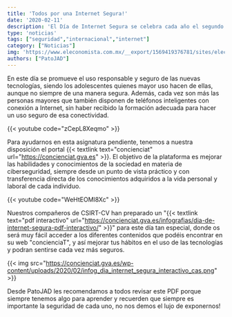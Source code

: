 ```yaml
---
title: 'Todos por una Internet Segura!'
date: '2020-02-11'
description: 'El Día de Internet Segura se celebra cada año el segundo martes del mes de febrero. Este año es el 11 de febrero cuando lo conmemoramos y queremos celebrarlo con vosotros.'
type: 'noticias'
tags: ["seguridad","internacional","internet"]
category: ["Noticias"]
img: 'https://www.eleconomista.com.mx/__export/1569419376781/sites/eleconomista/img/2019/09/25/legal_portada_5_250919.png_1348255499.png'
authors: ["PatoJAD"]
---
```


En este día se promueve el uso responsable y seguro de las nuevas tecnologías, siendo los adolescentes quienes mayor uso hacen de ellas, aunque no siempre de una manera segura. Además, cada vez son más las personas mayores que también disponen de teléfonos inteligentes con conexión a Internet, sin haber recibido la formación adecuada para hacer un uso seguro de esa conectividad.


{{< youtube code="zCepL8Xeqmo" >}}


Para ayudarnos en esta asignatura pendiente, tenemos a nuestra disposición el portal {{< textlink text="concienciat" url="https://concienciat.gva.es" >}}. El objetivo de la plataforma es mejorar las habilidades y conocimientos de la sociedad en materia de ciberseguridad, siempre desde un punto de vista práctico y con transferencia directa de los conocimientos adquiridos a la vida personal y laboral de cada individuo.


{{< youtube code="WeHtEOMl8Xc" >}}


Nuestros compañeros de CSIRT-CV han preparado un "{{< textlink text="pdf interactivo" url="https://concienciat.gva.es/infografias/dia-de-internet-segura-pdf-interactivo/" >}}" para este día tan especial, donde os será muy fácil acceder a los diferentes contenidos que podéis encontrar en su web "concienciaT", y así mejorar tus hábitos en el uso de las tecnologías y podran sentirse cada vez más seguros.


{{< img src="https://concienciat.gva.es/wp-content/uploads/2020/02/infog_dia_internet_segura_interactivo_cas.png" >}}


Desde PatoJAD les recomendamos a todos revisar este PDF porque siempre tenemos algo para aprender y recuerden que siempre es importante la seguridad de cada uno, no nos demos el lujo de exponernos!
